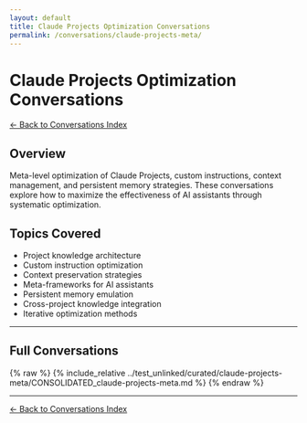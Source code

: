 ```yaml
---
layout: default
title: Claude Projects Optimization Conversations
permalink: /conversations/claude-projects-meta/
---
```


# Claude Projects Optimization Conversations

[← Back to Conversations Index](/conversations/)

## Overview

Meta-level optimization of Claude Projects, custom instructions, context management, and persistent memory strategies. These conversations explore how to maximize the effectiveness of AI assistants through systematic optimization.

## Topics Covered

- Project knowledge architecture
- Custom instruction optimization
- Context preservation strategies
- Meta-frameworks for AI assistants
- Persistent memory emulation
- Cross-project knowledge integration
- Iterative optimization methods

---

## Full Conversations

{% raw %}
{% include_relative ../test_unlinked/curated/claude-projects-meta/CONSOLIDATED_claude-projects-meta.md %}
{% endraw %}

---

[← Back to Conversations Index](/conversations/)